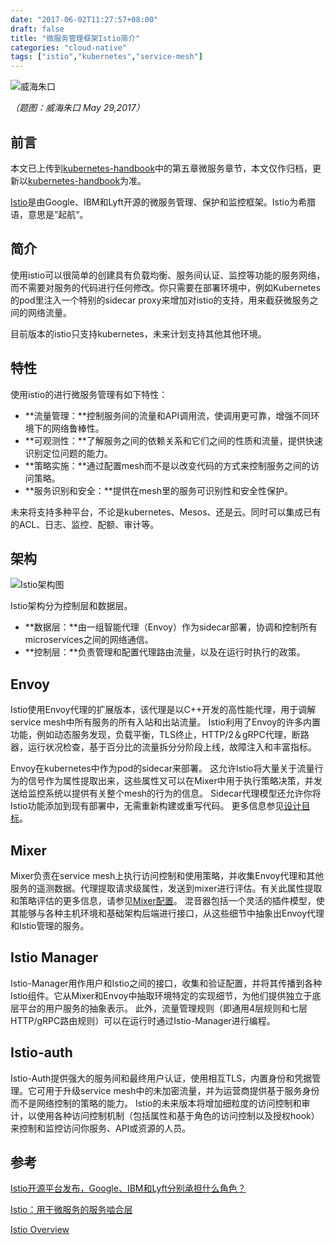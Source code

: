 ```yaml
---
date: "2017-06-02T11:27:57+08:00"
draft: false
title: "微服务管理框架Istio简介"
categories: "cloud-native"
tags: ["istio","kubernetes","service-mesh"]
---
```


![威海朱口](https://res.cloudinary.com/jimmysong/image/upload/images/20170529005.jpg)

*（题图：威海朱口 May 29,2017）*

## 前言

本文已上传到[kubernetes-handbook](https://github.com/rootsongjc/kubernetes-handbook)中的第五章微服务章节，本文仅作归档，更新以[kubernetes-handbook](https://github.com/rootsongjc/kubernetes-handbook)为准。

[Istio](https://istio.io)是由Google、IBM和Lyft开源的微服务管理、保护和监控框架。Istio为希腊语，意思是”起航“。

## 简介

使用istio可以很简单的创建具有负载均衡、服务间认证、监控等功能的服务网络，而不需要对服务的代码进行任何修改。你只需要在部署环境中，例如Kubernetes的pod里注入一个特别的sidecar proxy来增加对istio的支持，用来截获微服务之间的网络流量。

目前版本的istio只支持kubernetes，未来计划支持其他其他环境。

## 特性

使用istio的进行微服务管理有如下特性：

- **流量管理：**控制服务间的流量和API调用流，使调用更可靠，增强不同环境下的网络鲁棒性。
- **可观测性：**了解服务之间的依赖关系和它们之间的性质和流量，提供快速识别定位问题的能力。
- **策略实施：**通过配置mesh而不是以改变代码的方式来控制服务之间的访问策略。
- **服务识别和安全：**提供在mesh里的服务可识别性和安全性保护。

未来将支持多种平台，不论是kubernetes、Mesos、还是云。同时可以集成已有的ACL、日志、监控、配额、审计等。

## 架构

![Istio架构图](https://res.cloudinary.com/jimmysong/image/upload/images/istio-arch.jpg)

Istio架构分为控制层和数据层。

- **数据层：**由一组智能代理（Envoy）作为sidecar部署，协调和控制所有microservices之间的网络通信。
- **控制层：**负责管理和配置代理路由流量，以及在运行时执行的政策。

## Envoy

Istio使用Envoy代理的扩展版本，该代理是以C++开发的高性能代理，用于调解service mesh中所有服务的所有入站和出站流量。 Istio利用了Envoy的许多内置功能，例如动态服务发现，负载平衡，TLS终止，HTTP/2＆gRPC代理，断路器，运行状况检查，基于百分比的流量拆分分阶段上线，故障注入和丰富指标。

Envoy在kubernetes中作为pod的sidecar来部署。 这允许Istio将大量关于流量行为的信号作为属性提取出来，这些属性又可以在Mixer中用于执行策略决策，并发送给监控系统以提供有关整个mesh的行为的信息。 Sidecar代理模型还允许你将Istio功能添加到现有部署中，无需重新构建或重写代码。 更多信息参见[设计目标](https://istio.io/docs/concepts/what-is-istio/goals.html)。

## Mixer

Mixer负责在service mesh上执行访问控制和使用策略，并收集Envoy代理和其他服务的遥测数据。代理提取请求级属性，发送到mixer进行评估。有关此属性提取和策略评估的更多信息，请参见[Mixer配置](https://istio.io/docs/concepts/policy-and-control/mixer-config.html)。 混音器包括一个灵活的插件模型，使其能够与各种主机环境和基础架构后端进行接口，从这些细节中抽象出Envoy代理和Istio管理的服务。

## Istio Manager

Istio-Manager用作用户和Istio之间的接口，收集和验证配置，并将其传播到各种Istio组件。它从Mixer和Envoy中抽取环境特定的实现细节，为他们提供独立于底层平台的用户服务的抽象表示。 此外，流量管理规则（即通用4层规则和七层HTTP/gRPC路由规则）可以在运行时通过Istio-Manager进行编程。

## Istio-auth

Istio-Auth提供强大的服务间和最终用户认证，使用相互TLS，内置身份和凭据管理。它可用于升级service mesh中的未加密流量，并为运营商提供基于服务身份而不是网络控制的策略的能力。 Istio的未来版本将增加细粒度的访问控制和审计，以使用各种访问控制机制（包括属性和基于角色的访问控制以及授权hook）来控制和监控访问你服务、API或资源的人员。

## 参考

[Istio开源平台发布，Google、IBM和Lyft分别承担什么角色？](http://www.leiphone.com/news/201705/RwRlyAs7Mi8pqhSb.html)

[Istio：用于微服务的服务啮合层](http://www.infoq.com/cn/news/2017/05/istio?utm_source=news_about_opensource&utm_medium=link&utm_campaign=opensource)

[Istio Overview](https://istio.io/docs/concepts/what-is-istio/overview.html)

